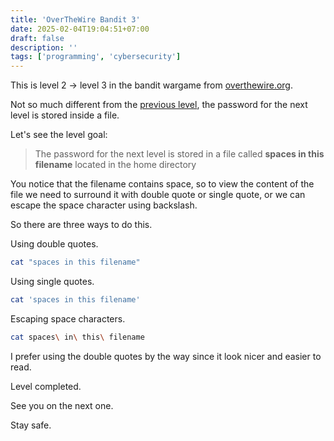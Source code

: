 ```yaml
---
title: 'OverTheWire Bandit 3'
date: 2025-02-04T19:04:51+07:00
draft: false
description: ''
tags: ['programming', 'cybersecurity']
---
```


This is level 2 -> level 3 in the bandit wargame from [overthewire.org](https://overthewire.org).

Not so much different from the [previous level](./bandit-overthewire-2.md), the
password for the next level is stored inside a file.

Let's see the level goal:

> The password for the next level is stored in a file called **spaces in this filename** located in the home directory

You notice that the filename contains space, so to view the content of
the file we need to surround it with double quote or single quote, or we
can escape the space character using backslash.

So there are three ways to do this.

Using double quotes.

```bash
cat "spaces in this filename"
```

Using single quotes.

```bash
cat 'spaces in this filename'
```

Escaping space characters.

```bash
cat spaces\ in\ this\ filename
```

I prefer using the double quotes by the way since it look nicer and easier to read.

Level completed.

See you on the next one.

Stay safe.
